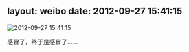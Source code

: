 layout: weibo
date: 2012-09-27 15:41:15
---
<meta name="referrer" content="no-referrer" />

<img src="/images/renren.ico" style="float: left;"/>2012-09-27 15:41:15

感冒了，终于是感冒了……

